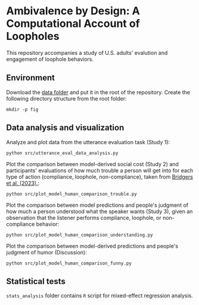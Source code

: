 # Ambivalence by Design: A Computational Account of Loopholes

This repository accompanies a study of U.S. adults' evalution and engagement of loophole behaviors.

## Environment

Download the [data folder](https://osf.io/hxpez/) and put it in the root of the repository. Create the following directory structure from the root folder:

```
mkdir -p fig
```

## Data analysis and visualization

Analyze and plot data from the utterance evaluation task (Study 1):

```
python src/utterance_eval_data_analysis.py
```

Plot the comparison between model-derived social cost (Study 2) and participants' evaluations
of how much trouble a person will get into for each type of action (compliance, loophole,
non-compliance), taken from [Bridgers et al. (2023).](https://osf.io/preprints/psyarxiv/cnxzv):

```
python src/plot_model_human_comparison_trouble.py
```

Plot the comparison between model predictions and people's judgment of how much a
person understood what the speaker wants (Study 3), given an observation that the listener
performs compliance, loophole, or non-compliance behavior:


```
python src/plot_model_human_comparison_understanding.py
```


Plot the comparison between model-derived predictions and people's judgment of humor (Discussion):


```
python src/plot_model_human_comparison_funny.py
```

## Statistical tests

`stats_analysis` folder contains `R` script for mixed-effect regression analysis.